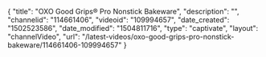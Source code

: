 {
    "title": "OXO Good Grips&reg; Pro Nonstick Bakeware",
    "description": "",
    "channelid": "114661406",
    "videoid": "109994657",
    "date_created": "1502523586",
    "date_modified": "1504811716",
    "type": "captivate",
    "layout": "channelVideo",
    "url": "\/latest-videos\/oxo-good-grips-pro-nonstick-bakeware\/114661406-109994657"
}